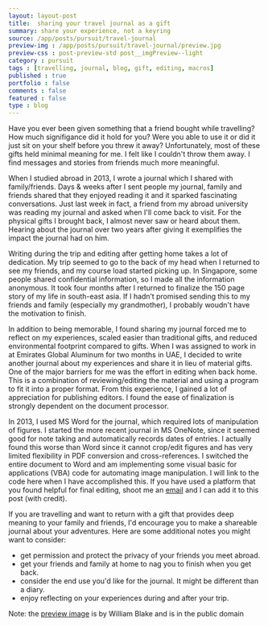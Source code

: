 ```yaml
---
layout: layout-post
title:  sharing your travel journal as a gift
summary: share your experience, not a keyring
source: /app/posts/pursuit/travel-journal
preview-img : /app/posts/pursuit/travel-journal/preview.jpg
preview-css : post-preview-std post__imgPreview--light
category : pursuit
tags : [travelling, journal, blog, gift, editing, macros]
published : true
portfolio : false
comments : false
featured : false
type : blog
---
```


Have you ever been given something that a friend bought while
travelling? How much signifigance did it hold for you? Were you able to
use it or did it just sit on your shelf before you threw it away?
Unfortunately, most of these gifts held minimal meaning for me. I felt like I couldn't throw them away. I find messages and stories from friends much more meaningful.

When I studied abroad in 2013, I wrote a journal which I shared with
family/friends. Days & weeks after I sent
people my journal, family and friends shared that they enjoyed reading
it and it sparked fascinating conversations. Just last week in fact, a friend from my abroad university was reading my journal and asked when I'll come back to visit. For the physical gifts I brought back, I almost never saw or heard about them. Hearing about the journal over two years after giving it exemplifies the impact the journal had on him. 

Writing during the trip and editing after getting home takes a lot of
dedication. My trip seemed to go to the back of my head when I returned to see my friends, and my course load started picking up. In Singapore, some people shared confidential information,
so I made all the information anonymous. It took
four months after I returned to finalize the 150 page
story of my life in south-east asia. If I hadn’t promised sending this to my friends and family (especially my grandmother), I probably woudn't have the motivation to finish.

In addition to being memorable, I found sharing my journal forced me to reflect on my experiences, scaled easier than traditional gifts, and reduced environmental footprint compared to gifts. When I was assigned to work in at Emirates Global Aluminum for two months in UAE, I decided to write another journal about my experiences and share it in lieu of material gifts. One of the major barriers for me was the effort in editing when back home. 
This is a combination of reviewing/editing the material and using a program to fit it into a proper format. From this experience, I gained a lot of appreciation for publishing editors. I found the ease of finalization is strongly dependent on the document processor. 

In 2013, I used MS Word
for the journal, which required lots of manipulation of figures. I
started the more recent journal in MS OneNote, since it seemed good for
note taking and automatically records dates of entries. I actually found
this worse than Word since it cannot crop/edit figures and has very
limited flexibility in PDF conversion and cross-references. I switched the entire document to Word and am implementing some visual basic for
applications (VBA) code for automating image manipulation. I will link to the code here when I have accomplished this. If you have used a platform that you found helpful for final editing, shoot me an
[email](mailto:markgoldman@mit.edu) and I can add it to this post (with credit). 

If you are travelling and want to return with a gift that provides deep meaning to your family and friends, I'd encourage you to make a shareable journal about your adventures. Here are some additional notes you might want to consider:

* get permission and protect the privacy of your friends you meet abroad.
* get your friends and family at home to nag you to finish when you get back.
* consider the end use you'd like for the journal. It might be different than a diary. 
* enjoy reflecting on your experiences during and after your trip.

Note: the [preview image](http://digitalcollections.nypl.org/items/510d47db-b5dc-a3d9-e040-e00a18064a99) is by William Blake and is in the public domain
